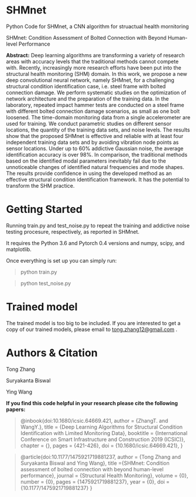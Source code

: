 # SHMnet
Python Code for SHMnet, a CNN algorithm for struactual health mornitoring

SHMnet: Condition Assessment of Bolted Connection with Beyond Human-level Performance

**Abstract:**
Deep learning algorithms are transforming a variety of research areas with accuracy levels that the traditional methods cannot compete with. Recently, increasingly more research efforts have been put into the structural health monitoring (SHM) domain. In this work, we propose a new deep convolutional neural network, namely SHMnet, for a challenging structural condition identification case, i.e. steel frame with bolted connection damage. We perform systematic studies on the optimization of network architecture and the preparation of the training data. In the laboratory, repeated impact hammer tests are conducted on a steel frame with different bolted connection damage scenarios, as small as one bolt loosened. The time-domain monitoring data from a single accelerometer are used for training. We conduct parametric studies on different sensor locations, the quantity of the training data sets, and noise levels. The results show that the proposed SHMnet is effective and reliable with at least four independent training data sets and by avoiding vibration node points as sensor locations. Under up to 60% addictive Gaussian noise, the average identification accuracy is over 98%. In comparison, the traditional methods based on the identified modal parameters inevitably fail due to the unnoticeable changes of identified natural frequencies and mode shapes. The results provide confidence in using the developed method as an effective structural condition identification framework. It has the potential to transform the SHM practice.

# Getting Started
Running train.py and test_noise.py to repeat the training and addictive noise testing procesure, respectively, as reported in SHMnet.

It requires the Python 3.6 and Pytorch 0.4 versions and numpy, scipy, and matplotlib.

Once everything is set up you can simply run:

> python train.py

> python test_noise.py
# Trained model 
The trained model is too big to be included. If you are interested to get a copy of our trained models, please email to tong.zhang12@gmail.com .
# Authors & Citation
Tong Zhang

Suryakanta Biswal

Ying Wang

**If you find this code helpful in your research please cite the following papers:**
> @inbook{doi:10.1680/icsic.64669.421,
author = {ZhangT. and WangY.},
title = {Deep Learning Algorithms for Structural Condition Identification with Limited Monitoring Data},
booktitle = {International Conference on Smart Infrastructure and Construction 2019 (ICSIC)},
chapter = {},
pages = {421-426},
doi = {10.1680/icsic.64669.421},
}

> @article{doi:10.1177/1475921719881237,
author = {Tong Zhang and Suryakanta Biswal and Ying Wang},
title ={SHMnet: Condition assessment of bolted connection with beyond human-level performance},
journal = {Structural Health Monitoring},
volume = {0},
number = {0},
pages = {1475921719881237},
year = {0},
doi = {10.1177/1475921719881237}
}


